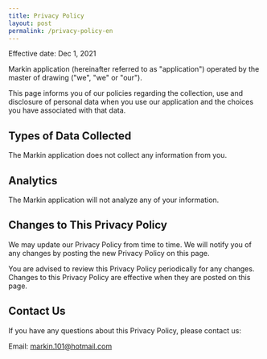 ```yaml
---
title: Privacy Policy
layout: post
permalink: /privacy-policy-en
---
```


Effective date: Dec 1, 2021

Markin application (hereinafter referred to as "application") operated by the master of drawing ("we", "we" or "our").

This page informs you of our policies regarding the collection, use and disclosure of personal data when you use our application and the choices you have associated with that data.

## Types of Data Collected

The Markin application does not collect any information from you.

## Analytics

The Markin application will not analyze any of your information.

## Changes to This Privacy Policy

We may update our Privacy Policy from time to time. We will notify you of any changes by posting the new Privacy Policy on this page.

You are advised to review this Privacy Policy periodically for any changes. Changes to this Privacy Policy are effective when they are posted on this page.

## Contact Us

If you have any questions about this Privacy Policy, please contact us:

Email: [markin.101@hotmail.com](mailto:markin.101@hotmail.com)